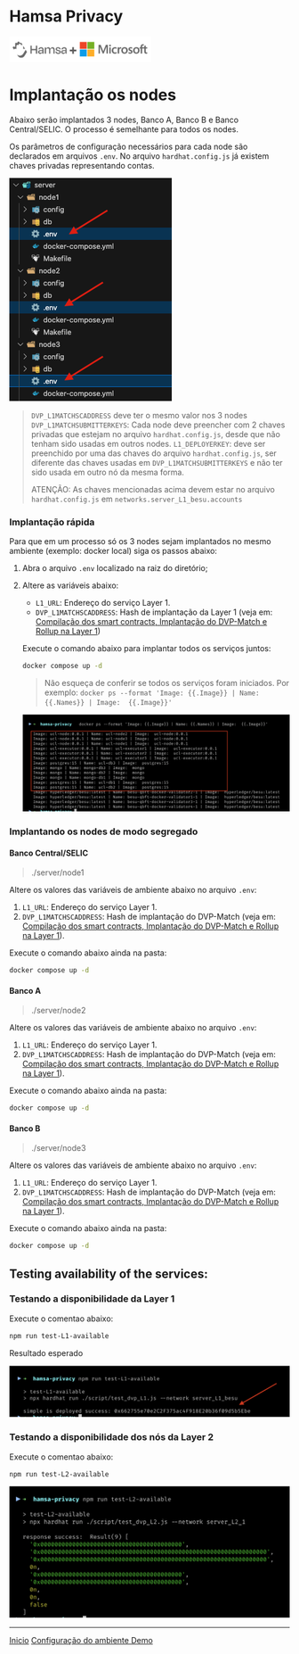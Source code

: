<div class="header">
  <h1>Hamsa Privacy</h1>
  <img class="equation" src="./media/logo_partnership.png" />
</div>

# Implantação os nodes

Abaixo serão implantados 3 nodes, Banco A, Banco B e Banco Central/SELIC. O processo é semelhante para todos os nodes.

Os parâmetros de configuração necessários para cada node são declarados em arquivos `.env`. No arquivo `hardhat.config.js` já existem chaves privadas representando contas.

![Arquivos .env que devem ser alterados em ./server/node1, ./server/node2 and ./server/node3](./media/nodes_env.png "Arquivos .env que devem ser alterados em ./server/node1, ./server/node2 and ./server/node3") 

> `DVP_L1MATCHSCADDRESS` deve ter o mesmo valor nos 3 nodes
> `DVP_L1MATCHSUBMITTERKEYS`: Cada node deve preencher com 2 chaves privadas que estejam no arquivo `hardhat.config.js`, desde que não tenham sido usadas em outros nodes.
> `L1_DEPLOYERKEY`: deve ser preenchido por uma das chaves do arquivo `hardhat.config.js`, ser diferente das chaves usadas em `DVP_L1MATCHSUBMITTERKEYS` e não ter sido usada em outro nó da mesma forma.
>
> ATENÇÃO: As chaves mencionadas acima devem estar no arquivo `hardhat.config.js` em `networks.server_L1_besu.accounts`

### Implantação rápida

Para que em um processo só os 3 nodes sejam implantados no mesmo ambiente (exemplo: docker local) siga os passos abaixo:

1. Abra o arquivo `.env` localizado na raiz do diretório;
2. Altere as variáveis abaixo:
   - `L1_URL`: Endereço do serviço Layer 1.
   - `DVP_L1MATCHSCADDRESS`: Hash de implantação da Layer 1 (veja em: [Compilação dos smart contracts, Implantação do DVP-Match e Rollup na Layer 1](#dvp-math-hash))
   
   Execute o comando abaixo para implantar todos os serviços juntos:
    ```bash
    docker compose up -d
    ```

    > Não esqueça de conferir se todos os serviços foram iniciados. Por exemplo: `docker ps --format 'Image: {{.Image}} | Name: {{.Names}} | Image:  {{.Image}}'`

    ![Lista dos nodes implantados](./media/deployed_nodes.png "Exemplo da lista dos nodes implantados")

### Implantando os nodes de modo segregado

#### <a name="central-bank"></a>Banco Central/SELIC
> ./server/node1

Altere os valores das variáveis de ambiente abaixo no arquivo `.env`:

1. `L1_URL`: Endereço do serviço Layer 1.
2. `DVP_L1MATCHSCADDRESS`: Hash de implantação do DVP-Match (veja em: [Compilação dos smart contracts, Implantação do DVP-Match e Rollup na Layer 1](#dvp-math-hash)).

Execute o comando abaixo ainda na pasta:

```bash
docker compose up -d
```


#### <a name="bank-a"></a>Banco A
> ./server/node2

Altere os valores das variáveis de ambiente abaixo no arquivo `.env`:

1. `L1_URL`: Endereço do serviço Layer 1.
2. `DVP_L1MATCHSCADDRESS`: Hash de implantação do DVP-Match (veja em: [Compilação dos smart contracts, Implantação do DVP-Match e Rollup na Layer 1](#dvp-math-hash)).

Execute o comando abaixo ainda na pasta:

```bash
docker compose up -d
```



#### <a name="bank-b"></a>Banco B
> ./server/node3

Altere os valores das variáveis de ambiente abaixo no arquivo `.env`:

1. `L1_URL`: Endereço do serviço Layer 1.
2. `DVP_L1MATCHSCADDRESS`: Hash de implantação do DVP-Match (veja em: [Compilação dos smart contracts, Implantação do DVP-Match e Rollup na Layer 1](#dvp-math-hash)).

Execute o comando abaixo ainda na pasta:

```bash
docker compose up -d
```

## <a name="testing-availability"></a>Testing availability of the services:

### Testando a disponibilidade da Layer 1

Execute o comentao abaixo:

```bash
npm run test-L1-available
```

Resultado esperado

![Teste de disponibilidade sobre o deploy da Layer 1](./media/availability_testing_L1.png "Teste de disponibilidade sobre o deploy da Layer 1")

### Testando a disponibilidade dos nós da Layer 2

Execute o comentao abaixo:

```bash
npm run test-L2-available
```

![Teste de disponibilidade sobre o deploy da Layer 2](./media/availability_testing_L2.png "Teste de disponibilidade sobre o deploy da Layer 2")


----

<link href="./assets/style.css" rel="stylesheet"/>

<div class="footer">
<a href="./README.md">Inicio</a>
<a href="./Environment_Setup.md">Configuração do ambiente Demo</a>
<a href=""></a>
</div>